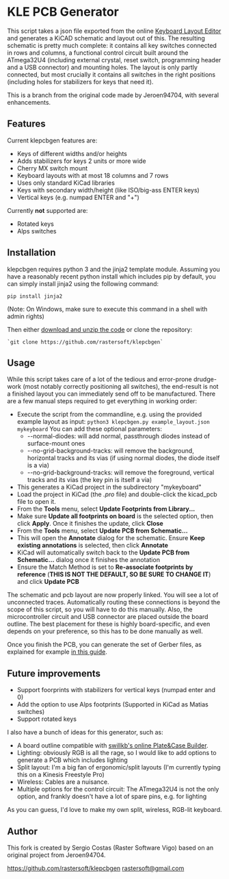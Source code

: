# KLE PCB Generator

This script takes a json file exported from the online [Keyboard Layout Editor](http://www.keyboard-layout-editor.com/) and generates a KiCAD schematic and layout out of this. The resulting schematic is pretty much complete: it contains all key switches connected in rows and columns, a functional control circuit built around the ATmega32U4 (including external crystal, reset switch, programming header and a USB connector) and mounting holes. The layout is only partly connected, but most crucially it contains all switches in the right positions (including holes for stabilizers for keys that need it).

This is a branch from the original code made by Jeroen94704, with several enhancements.

## Features

Current klepcbgen features are:

* Keys of different widths and/or heights
* Adds stabilizers for keys 2 units or more wide
* Cherry MX switch mount
* Keyboard layouts with at most 18 columns and 7 rows
* Uses only standard KiCad libraries
* Keys with secondary width/height (like ISO/big-ass ENTER keys)
* Vertical keys (e.g. numpad ENTER and "+")

Currently **not** supported are:

* Rotated keys
* Alps switches

## Installation

klepcbgen requires python 3 and the jinja2 template module. Assuming you have a reasonably recent python install which includes pip by default, you can simply install jinja2 using the following command:

`pip install jinja2`

(Note: On Windows, make sure to execute this command in a shell with admin rights)

Then either [download and unzip the code](https://github.com/rastersoft/klepcbgen/archive/master.zip) or clone the repository:

    `git clone https://github.com/rastersoft/klepcbgen`

## Usage

While this script takes care of a lot of the tedious and error-prone drudge-work (most notably correctly positioning all switches), the end-result is not a finished layout you can immediately send off to be manufactured. There are a few manual steps required to get everything in working order:

* Execute the script from the commandline, e.g. using the provided example layout as input: `python3 klepcbgen.py example_layout.json mykeyboard` You can add these optional parameters:
  * --normal-diodes: will add normal, passthrough diodes instead of surface-mount ones
  * --no-grid-background-tracks: will remove the background, horizontal tracks and its vias (if using normal diodes, the diode itself is a via)
  * --no-grid-background-tracks: will remove the foreground, vertical tracks and its vias (the key pin is itself a via)
* This generates a KiCad project in the subdirectory "mykeyboard"
* Load the project in KiCad (the *.pro* file) and double-click the kicad_pcb file to open it.
* From the **Tools** menu, select **Update Footprints from Library...**
* Make sure **Update all footprints on board** is the selected option, then click **Apply**. Once it finishes the update, click **Close**
* From the **Tools** menu, select **Update PCB from Schematic...**
* This will open the **Annotate** dialog for the schematic. Ensure **Keep existing annotations** is selected, then click **Annotate**
* KiCad will automatically switch back to the **Update PCB from Schematic...** dialog once it finishes the annotation
* Ensure the Match Method is set to **Re-associate footprints by reference** (**THIS IS NOT THE DEFAULT, SO BE SURE TO CHANGE IT**) and click **Update PCB**

The schematic and pcb layout are now properly linked. You will see a lot of unconnected traces. Automatically routing these connections is beyond the scope of this script, so you will have to do this manually. Also, the microcontroller circuit and USB connector are placed outside the board outline. The best placement for these is highly board-specific, and even depends on your preference, so this has to be done manually as well.

Once you finish the PCB, you can generate the set of Gerber files, as explained for example [in this guide](https://github.com/ruiqimao/keyboard-pcb-guide).

## Future improvements

* Support foorprints with stabilizers for vertical keys (numpad enter and 0)
* Add the option to use Alps footprints (Supported in KiCad as Matias switches)
* Support rotated keys

I also have a bunch of ideas for this generator, such as:

* A board outline compatible with [swillkb's online Plate&Case Builder](http://builder.swillkb.com/).
* Lighting: obviously RGB is all the rage, so I would like to add options to generate a PCB which includes lighting
* Split layout: I'm a big fan of ergonomic/split layouts (I'm currently typing this on a Kinesis Freestyle Pro)
* Wireless: Cables are a nuisance.
* Multiple options for the control circuit: The ATmega32U4 is not the only option, and frankly doesn't have a lot of spare pins, e.g. for lighting

As you can guess, I'd love to make my own split, wireless, RGB-lit keyboard.

## Author

This fork is created by Sergio Costas (Raster Software Vigo) based on an original project from Jeroen94704.

<https://github.com/rastersoft/klepcbgen>
rastersoft@gmail.com
